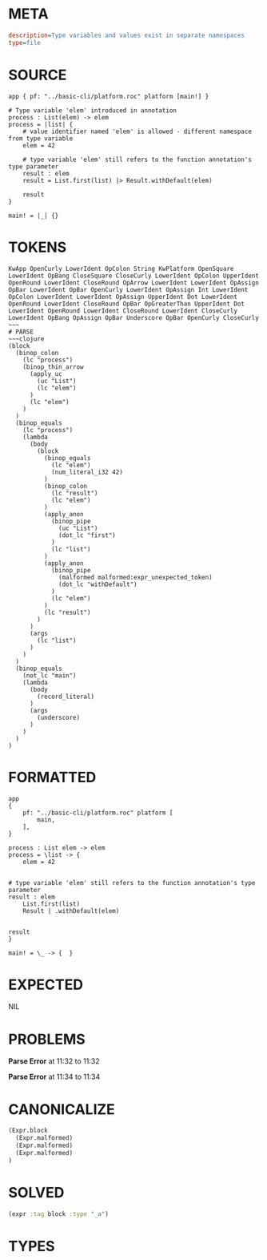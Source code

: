 # META
~~~ini
description=Type variables and values exist in separate namespaces
type=file
~~~
# SOURCE
~~~roc
app { pf: "../basic-cli/platform.roc" platform [main!] }

# Type variable 'elem' introduced in annotation
process : List(elem) -> elem
process = |list| {
    # value identifier named 'elem' is allowed - different namespace from type variable
    elem = 42

    # type variable 'elem' still refers to the function annotation's type parameter
    result : elem
    result = List.first(list) |> Result.withDefault(elem)

    result
}

main! = |_| {}
~~~
# TOKENS
~~~text
KwApp OpenCurly LowerIdent OpColon String KwPlatform OpenSquare LowerIdent OpBang CloseSquare CloseCurly LowerIdent OpColon UpperIdent OpenRound LowerIdent CloseRound OpArrow LowerIdent LowerIdent OpAssign OpBar LowerIdent OpBar OpenCurly LowerIdent OpAssign Int LowerIdent OpColon LowerIdent LowerIdent OpAssign UpperIdent Dot LowerIdent OpenRound LowerIdent CloseRound OpBar OpGreaterThan UpperIdent Dot LowerIdent OpenRound LowerIdent CloseRound LowerIdent CloseCurly LowerIdent OpBang OpAssign OpBar Underscore OpBar OpenCurly CloseCurly ~~~
# PARSE
~~~clojure
(block
  (binop_colon
    (lc "process")
    (binop_thin_arrow
      (apply_uc
        (uc "List")
        (lc "elem")
      )
      (lc "elem")
    )
  )
  (binop_equals
    (lc "process")
    (lambda
      (body
        (block
          (binop_equals
            (lc "elem")
            (num_literal_i32 42)
          )
          (binop_colon
            (lc "result")
            (lc "elem")
          )
          (apply_anon
            (binop_pipe
              (uc "List")
              (dot_lc "first")
            )
            (lc "list")
          )
          (apply_anon
            (binop_pipe
              (malformed malformed:expr_unexpected_token)
              (dot_lc "withDefault")
            )
            (lc "elem")
          )
          (lc "result")
        )
      )
      (args
        (lc "list")
      )
    )
  )
  (binop_equals
    (not_lc "main")
    (lambda
      (body
        (record_literal)
      )
      (args
        (underscore)
      )
    )
  )
)
~~~
# FORMATTED
~~~roc
app
{
	pf: "../basic-cli/platform.roc" platform [
		main,
	],
}

process : List elem -> elem
process = \list -> {
	elem = 42
	

# type variable 'elem' still refers to the function annotation's type parameter
result : elem
	List.first(list)
	Result | .withDefault(elem)
	

result
}

main! = \_ -> {  }
~~~
# EXPECTED
NIL
# PROBLEMS
**Parse Error**
at 11:32 to 11:32

**Parse Error**
at 11:34 to 11:34

# CANONICALIZE
~~~clojure
(Expr.block
  (Expr.malformed)
  (Expr.malformed)
  (Expr.malformed)
)
~~~
# SOLVED
~~~clojure
(expr :tag block :type "_a")
~~~
# TYPES
~~~roc
~~~
